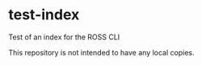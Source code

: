 # test-index
Test of an index for the ROSS CLI

This repository is not intended to have any local copies.
